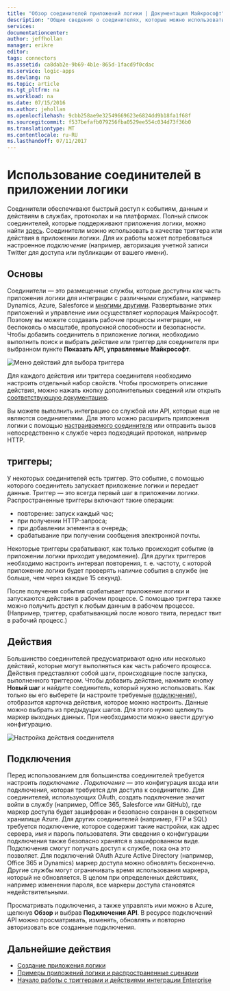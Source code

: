 ```yaml
---
title: "Обзор соединителей приложений логики | Документация Майкрософт"
description: "Общие сведения о соединителях, которые можно использовать в приложении логики"
services: 
documentationcenter: 
author: jeffhollan
manager: erikre
editor: 
tags: connectors
ms.assetid: ca8dab2e-9b69-4b1e-865d-1facd9f0cdac
ms.service: logic-apps
ms.devlang: na
ms.topic: article
ms.tgt_pltfrm: na
ms.workload: na
ms.date: 07/15/2016
ms.author: jehollan
ms.openlocfilehash: 9cbb258ae9e32549669623e6824dd9b18fa1f68f
ms.sourcegitcommit: f537befafb079256fba0529ee554c034d73f36b0
ms.translationtype: MT
ms.contentlocale: ru-RU
ms.lasthandoff: 07/11/2017
---
```

# <a name="using-connectors-in-a-logic-app"></a>Использование соединителей в приложении логики
Соединители обеспечивают быстрый доступ к событиям, данным и действиям в службах, протоколах и на платформах.  Полный список соединителей, которые поддерживают приложения логики, можно найти [здесь](apis-list.md).  Соединители можно использовать в качестве триггера или действия в приложении логики. Для их работы может потребоваться настроенное *подключение* (например, авторизация учетной записи Twitter для доступа или публикации от вашего имени).

## <a name="basics"></a>Основы
Соединители — это размещенные службы, которые доступны как часть приложения логики для интеграции с различными службами, например Dynamics, Azure, Salesforce и [многими другими](apis-list.md).  Развертывание этих приложений и управление ими осуществляет корпорация Майкрософт. Поэтому вы можете создавать рабочие процессы интеграции, не беспокоясь о масштабе, пропускной способности и безопасности.  Чтобы добавить соединитель в приложение логики, необходимо выполнить поиск и выбрать действие или триггер для соединителя при выбранном пункте **Показать API, управляемые Майкрософт**.

![Меню действий для выбора триггера][1]

Для каждого действия или триггера соединителя необходимо настроить отдельный набор свойств.  Чтобы просмотреть описание действия, можно нажать кнопку дополнительных сведений или открыть [соответствующую документацию](apis-list.md).

Вы можете выполнить интеграцию со службой или API, которые еще не являются соединителями. Для этого можно расширить приложения логики с помощью [настраиваемого соединителя](../logic-apps/logic-apps-create-api-app.md) или отправить вызов непосредственно к службе через подходящий протокол, например HTTP.

## <a name="triggers"></a>триггеры;
У некоторых соединителей есть триггер. Это событие, с помощью которого соединитель запускает приложение логики и передает данные.  Триггер — это всегда первый шаг в приложении логики.  Распространенные триггеры включают такие операции:

* повторение: запуск каждый час;
* при получении HTTP-запроса;
* при добавлении элемента в очередь;
* срабатывание при получении сообщения электронной почты.

Некоторые триггеры срабатывают, как только происходит событие (в приложении логики приходит уведомление). Для других триггеров необходимо настроить интервал повторения, т. е. частоту, с которой приложение логики будет проверять наличие события в службе (не больше, чем через каждые 15 секунд).  

После получения события срабатывает приложение логики и запускаются действия в рабочем процессе.  С помощью триггера также можно получить доступ к любым данным в рабочем процессе. (Например, триггер, срабатывающий после нового твита, передаст твит в рабочий процесс.)

## <a name="actions"></a>Действия
Большинство соединителей предусматривают одно или несколько действий, которые могут выполняться как часть рабочего процесса.  Действия представляют собой шаги, происходящие после запуска, выполненного триггером.  Чтобы добавить действие, нажмите кнопку **Новый шаг** и найдите соединитель, который нужно использовать.  Как только вы его выберете (и настроите требуемые [подключения](#connections)), отобразится карточка действия, которое можно настроить.  Данные можно выбрать из предыдущих шагов. Для этого нужно щелкнуть маркер выходных данных. При необходимости можно ввести другую конфигурацию.

![Настройка действия соединителя][2]

## <a name="connections"></a>Подключения
Перед использованием для большинства соединителей требуется настроить *подключение* .  *Подключение* — это конфигурация входа или подключения, которая требуется для доступа к соединителю.  Для соединителей, использующих OAuth, создать подключение значит войти в службу (например, Office 365, Salesforce или GitHub), где маркер доступа будет зашифрован и безопасно сохранен в секретном хранилище Azure.  Для других соединителей (например, FTP и SQL) требуется подключение, которое содержит такие настройки, как адрес сервера, имя и пароль пользователя.  Эти сведения о конфигурации подключения также безопасно хранятся в зашифрованном виде.  Подключения смогут получать доступ к службе, пока она это позволяет.  Для подключений OAuth Azure Active Directory (например, Office 365 и Dynamics) маркер доступа можно обновлять бесконечно.  Другие службы могут ограничивать время использования маркера, который не обновляется.  В целом при определенных действиях, например изменении пароля, все маркеры доступа становятся недействительными.  

Просматривать подключения, а также управлять ими можно в Azure, щелкнув **Обзор** и выбрав **Подключения API**.  В ресурсе подключений API можно просматривать, изменять, обновлять и повторно авторизовать все созданные подключения.

## <a name="next-steps"></a>Дальнейшие действия
* [Создание приложения логики](../logic-apps/logic-apps-create-a-logic-app.md)
* [Примеры приложений логики и распространенные сценарии](../logic-apps/logic-apps-examples-and-scenarios.md)
* [Начало работы с триггерами и действиями интеграции Enterprise](../logic-apps/logic-apps-enterprise-integration-overview.md)

<!--Image References -->
[1]: ./media/connectors-overview/addAction.png
[2]: ./media/connectors-overview/configureAction.png
